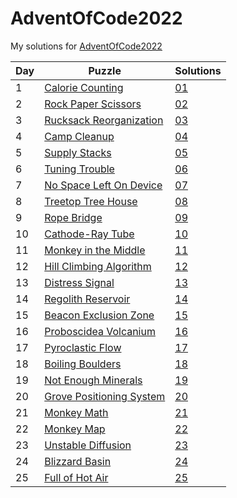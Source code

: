 # AdventOfCode2022
My solutions for [AdventOfCode2022](https://adventofcode.com/2022)

| Day | Puzzle                                                           | Solutions     |
|-----|------------------------------------------------------------------|---------------|
| 1   | [Calorie Counting](https://adventofcode.com/2022/day/1)          | [01](./01)    |
| 2   | [Rock Paper Scissors](https://adventofcode.com/2022/day/2)       | [02](./02) |
| 3   | [Rucksack Reorganization](https://adventofcode.com/2022/day/3)   | [03](./03)    |
| 4   | [Camp Cleanup](https://adventofcode.com/2022/day/4)              | [04](./04)    |
| 5   | [Supply Stacks](https://adventofcode.com/2022/day/5)             | [05](./05)    |
| 6   | [Tuning Trouble](https://adventofcode.com/2022/day/6)            | [06](./06)    |
| 7   | [No Space Left On Device](https://adventofcode.com/2022/day/7)   | [07](./07)    |
| 8   | [Treetop Tree House](https://adventofcode.com/2022/day/8)        | [08](./08)    |
| 9   | [Rope Bridge](https://adventofcode.com/2022/day/9)               | [09](./09)    |
| 10  | [Cathode-Ray Tube](https://adventofcode.com/2022/day/10)         | [10](./10)    |
| 11  | [Monkey in the Middle](https://adventofcode.com/2022/day/11)     | [11](./11)    |
| 12  | [Hill Climbing Algorithm](https://adventofcode.com/2022/day/12)  | [12](./12)    |
| 13  | [Distress Signal](https://adventofcode.com/2022/day/13)          | [13](./13)    |
| 14  | [Regolith Reservoir](https://adventofcode.com/2022/day/14)       | [14](./14)    |
| 15  | [Beacon Exclusion Zone](https://adventofcode.com/2022/day/15)    | [15](./15)    |
| 16  | [Proboscidea Volcanium](https://adventofcode.com/2022/day/16)    | [16](./16)    |
| 17  | [Pyroclastic Flow](https://adventofcode.com/2022/day/17)         | [17](./17)    |
| 18  | [Boiling Boulders](https://adventofcode.com/2022/day/18)         | [18](./18)    |
| 19  | [Not Enough Minerals](https://adventofcode.com/2022/day/19)      | [19](./19)    |
| 20  | [Grove Positioning System](https://adventofcode.com/2022/day/20) | [20](./20)    |
| 21  | [Monkey Math](https://adventofcode.com/2022/day/21)              | [21](./21)    |
| 22  | [Monkey Map](https://adventofcode.com/2022/day/22)               | [22](./22)    |
| 23  | [Unstable Diffusion](https://adventofcode.com/2022/day/23)       | [23](./23)    |
| 24  | [Blizzard Basin](https://adventofcode.com/2022/day/24)           | [24](./24)    |
| 25  | [Full of Hot Air](https://adventofcode.com/2022/day/25)          | [25](./25)    |

